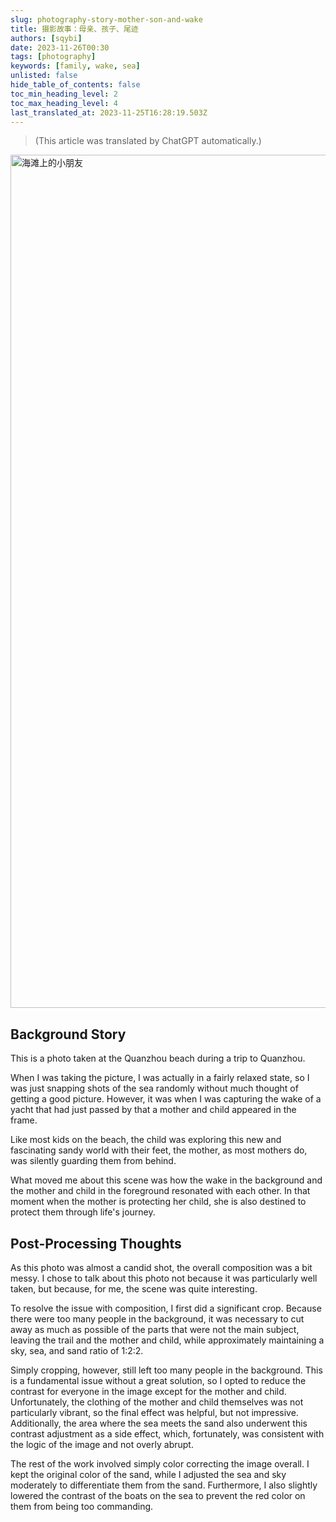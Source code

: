 ```yaml
---
slug: photography-story-mother-son-and-wake
title: 摄影故事：母亲、孩子、尾迹
authors: [sqybi]
date: 2023-11-26T00:30
tags: [photography]
keywords: [family, wake, sea]
unlisted: false
hide_table_of_contents: false
toc_min_heading_level: 2
toc_max_heading_level: 4
last_translated_at: 2023-11-25T16:28:19.503Z
---
```


> (This article was translated by ChatGPT automatically.)

<a data-flickr-embed="true" data-header="true" data-footer="true" href="https://www.flickr.com/photos/sqybi/53277433710/in/dateposted/" title="海滩上的小朋友"><img src="https://live.staticflickr.com/65535/53277433710_bbb579288a_k.jpg" width="2048" height="1365" alt="海滩上的小朋友"/></a><script async src="//embedr.flickr.com/assets/client-code.js" charset="utf-8"></script>

<!--truncate-->

## Background Story

This is a photo taken at the Quanzhou beach during a trip to Quanzhou.

When I was taking the picture, I was actually in a fairly relaxed state, so I was just snapping shots of the sea randomly without much thought of getting a good picture. However, it was when I was capturing the wake of a yacht that had just passed by that a mother and child appeared in the frame.

Like most kids on the beach, the child was exploring this new and fascinating sandy world with their feet, the mother, as most mothers do, was silently guarding them from behind.

What moved me about this scene was how the wake in the background and the mother and child in the foreground resonated with each other. In that moment when the mother is protecting her child, she is also destined to protect them through life's journey.

## Post-Processing Thoughts

As this photo was almost a candid shot, the overall composition was a bit messy. I chose to talk about this photo not because it was particularly well taken, but because, for me, the scene was quite interesting.

To resolve the issue with composition, I first did a significant crop. Because there were too many people in the background, it was necessary to cut away as much as possible of the parts that were not the main subject, leaving the trail and the mother and child, while approximately maintaining a sky, sea, and sand ratio of 1:2:2.

Simply cropping, however, still left too many people in the background. This is a fundamental issue without a great solution, so I opted to reduce the contrast for everyone in the image except for the mother and child. Unfortunately, the clothing of the mother and child themselves was not particularly vibrant, so the final effect was helpful, but not impressive. Additionally, the area where the sea meets the sand also underwent this contrast adjustment as a side effect, which, fortunately, was consistent with the logic of the image and not overly abrupt.

The rest of the work involved simply color correcting the image overall. I kept the original color of the sand, while I adjusted the sea and sky moderately to differentiate them from the sand. Furthermore, I also slightly lowered the contrast of the boats on the sea to prevent the red color on them from being too commanding.
